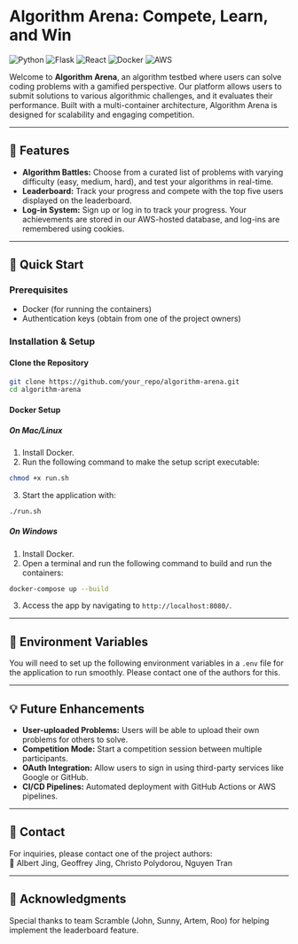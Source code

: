 
# Algorithm Arena: Compete, Learn, and Win

![Python](https://img.shields.io/badge/Language-Python-blue)
![Flask](https://img.shields.io/badge/Backend-Flask-green)
![React](https://img.shields.io/badge/Frontend-React-blue)
![Docker](https://img.shields.io/badge/Deployment-Docker-yellow)
![AWS](https://img.shields.io/badge/Hosting-AWS-EC2-orange)

Welcome to **Algorithm Arena**, an algorithm testbed where users can solve coding problems with a gamified perspective. Our platform allows users to submit solutions to various algorithmic challenges, and it evaluates their performance. Built with a multi-container architecture, Algorithm Arena is designed for scalability and engaging competition.

---

## 🌟 Features

- **Algorithm Battles:** Choose from a curated list of problems with varying difficulty (easy, medium, hard), and test your algorithms in real-time.
- **Leaderboard:** Track your progress and compete with the top five users displayed on the leaderboard.
- **Log-in System:** Sign up or log in to track your progress. Your achievements are stored in our AWS-hosted database, and log-ins are remembered using cookies.

---

## 🚀 Quick Start

### Prerequisites

- Docker (for running the containers)
- Authentication keys (obtain from one of the project owners)

### Installation & Setup

#### Clone the Repository

```bash
git clone https://github.com/your_repo/algorithm-arena.git
cd algorithm-arena
```

#### Docker Setup

##### On Mac/Linux
1. Install Docker.
2. Run the following command to make the setup script executable:
```bash
chmod +x run.sh
```
3. Start the application with:
```bash
./run.sh
```

##### On Windows

1. Install Docker.
2. Open a terminal and run the following command to build and run the containers:
```bash
docker-compose up --build
```

3. Access the app by navigating to `http://localhost:8080/`.

---

## 🔑 Environment Variables

You will need to set up the following environment variables in a `.env` file for the application to run smoothly.
Please contact one of the authors for this.

---

## 💡 Future Enhancements

- **User-uploaded Problems:** Users will be able to upload their own problems for others to solve.
- **Competition Mode:** Start a competition session between multiple participants.
- **OAuth Integration:** Allow users to sign in using third-party services like Google or GitHub.
- **CI/CD Pipelines:** Automated deployment with GitHub Actions or AWS pipelines.

---

## 📧 Contact

For inquiries, please contact one of the project authors:  
📧 Albert Jing, Geoffrey Jing, Christo Polydorou, Nguyen Tran

---

## 🎉 Acknowledgments

Special thanks to team Scramble (John, Sunny, Artem, Roo) for helping implement the leaderboard feature.
